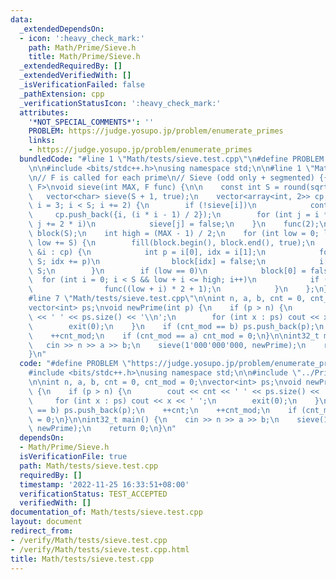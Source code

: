 ```yaml
---
data:
  _extendedDependsOn:
  - icon: ':heavy_check_mark:'
    path: Math/Prime/Sieve.h
    title: Math/Prime/Sieve.h
  _extendedRequiredBy: []
  _extendedVerifiedWith: []
  _isVerificationFailed: false
  _pathExtension: cpp
  _verificationStatusIcon: ':heavy_check_mark:'
  attributes:
    '*NOT_SPECIAL_COMMENTS*': ''
    PROBLEM: https://judge.yosupo.jp/problem/enumerate_primes
    links:
    - https://judge.yosupo.jp/problem/enumerate_primes
  bundledCode: "#line 1 \"Math/tests/sieve.test.cpp\"\n#define PROBLEM \"https://judge.yosupo.jp/problem/enumerate_primes\"\
    \n\n#include <bits/stdc++.h>\nusing namespace std;\n\n#line 1 \"Math/Prime/Sieve.h\"\
    \n// F is called for each prime\n// Sieve (odd only + segmented) {{{\ntemplate<typename\
    \ F>\nvoid sieve(int MAX, F func) {\n\n    const int S = round(sqrt(MAX));\n \
    \   vector<char> sieve(S + 1, true);\n    vector<array<int, 2>> cp;\n    for (int\
    \ i = 3; i < S; i += 2) {\n        if (!sieve[i])\n            continue;\n   \
    \     cp.push_back({i, (i * i - 1) / 2});\n        for (int j = i * i; j <= S;\
    \ j += 2 * i)\n            sieve[j] = false;\n    }\n    func(2);\n    vector<char>\
    \ block(S);\n    int high = (MAX - 1) / 2;\n    for (int low = 0; low <= high;\
    \ low += S) {\n        fill(block.begin(), block.end(), true);\n        for (auto\
    \ &i : cp) {\n            int p = i[0], idx = i[1];\n            for (; idx <\
    \ S; idx += p)\n                block[idx] = false;\n            i[1] = idx -\
    \ S;\n        }\n        if (low == 0)\n            block[0] = false;\n      \
    \  for (int i = 0; i < S && low + i <= high; i++)\n            if (block[i]) {\n\
    \                func((low + i) * 2 + 1);\n            }\n    };\n}\n// }}}\n\
    #line 7 \"Math/tests/sieve.test.cpp\"\n\nint n, a, b, cnt = 0, cnt_mod = 0;\n\
    vector<int> ps;\nvoid newPrime(int p) {\n    if (p > n) {\n        cout << cnt\
    \ << ' ' << ps.size() << '\\n';\n        for (int x : ps) cout << x << ' ';\n\
    \        exit(0);\n    }\n    if (cnt_mod == b) ps.push_back(p);\n    ++cnt;\n\
    \    ++cnt_mod;\n    if (cnt_mod == a) cnt_mod = 0;\n}\n\nint32_t main() {\n \
    \   cin >> n >> a >> b;\n    sieve(1'000'000'000, newPrime);\n    return 0;\n\
    }\n"
  code: "#define PROBLEM \"https://judge.yosupo.jp/problem/enumerate_primes\"\n\n\
    #include <bits/stdc++.h>\nusing namespace std;\n\n#include \"../Prime/Sieve.h\"\
    \n\nint n, a, b, cnt = 0, cnt_mod = 0;\nvector<int> ps;\nvoid newPrime(int p)\
    \ {\n    if (p > n) {\n        cout << cnt << ' ' << ps.size() << '\\n';\n   \
    \     for (int x : ps) cout << x << ' ';\n        exit(0);\n    }\n    if (cnt_mod\
    \ == b) ps.push_back(p);\n    ++cnt;\n    ++cnt_mod;\n    if (cnt_mod == a) cnt_mod\
    \ = 0;\n}\n\nint32_t main() {\n    cin >> n >> a >> b;\n    sieve(1'000'000'000,\
    \ newPrime);\n    return 0;\n}\n"
  dependsOn:
  - Math/Prime/Sieve.h
  isVerificationFile: true
  path: Math/tests/sieve.test.cpp
  requiredBy: []
  timestamp: '2022-11-25 16:33:51+08:00'
  verificationStatus: TEST_ACCEPTED
  verifiedWith: []
documentation_of: Math/tests/sieve.test.cpp
layout: document
redirect_from:
- /verify/Math/tests/sieve.test.cpp
- /verify/Math/tests/sieve.test.cpp.html
title: Math/tests/sieve.test.cpp
---
```

